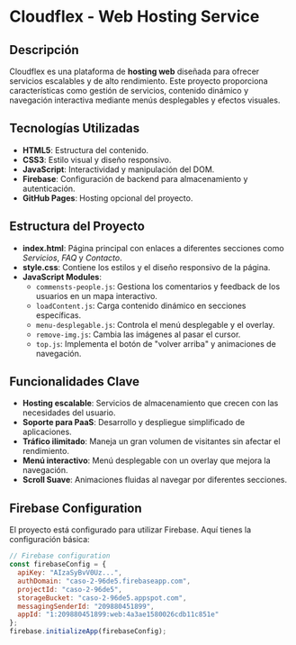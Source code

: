 # Cloudflex - Web Hosting Service

## Descripción
Cloudflex es una plataforma de **hosting web** diseñada para ofrecer servicios escalables y de alto rendimiento. Este proyecto proporciona características como gestión de servicios, contenido dinámico y navegación interactiva mediante menús desplegables y efectos visuales.

## Tecnologías Utilizadas
- **HTML5**: Estructura del contenido.
- **CSS3**: Estilo visual y diseño responsivo.
- **JavaScript**: Interactividad y manipulación del DOM.
- **Firebase**: Configuración de backend para almacenamiento y autenticación.
- **GitHub Pages**: Hosting opcional del proyecto.

## Estructura del Proyecto
- **index.html**: Página principal con enlaces a diferentes secciones como *Servicios*, *FAQ* y *Contacto*.
- **style.css**: Contiene los estilos y el diseño responsivo de la página.
- **JavaScript Modules**:
  - `commensts-people.js`: Gestiona los comentarios y feedback de los usuarios en un mapa interactivo.
  - `loadContent.js`: Carga contenido dinámico en secciones específicas.
  - `menu-desplegable.js`: Controla el menú desplegable y el overlay.
  - `remove-img.js`: Cambia las imágenes al pasar el cursor.
  - `top.js`: Implementa el botón de "volver arriba" y animaciones de navegación.

## Funcionalidades Clave
- **Hosting escalable**: Servicios de almacenamiento que crecen con las necesidades del usuario.
- **Soporte para PaaS**: Desarrollo y despliegue simplificado de aplicaciones.
- **Tráfico ilimitado**: Maneja un gran volumen de visitantes sin afectar el rendimiento.
- **Menú interactivo**: Menú desplegable con un overlay que mejora la navegación.
- **Scroll Suave**: Animaciones fluidas al navegar por diferentes secciones.

## Firebase Configuration
El proyecto está configurado para utilizar Firebase. Aquí tienes la configuración básica:

```javascript
// Firebase configuration
const firebaseConfig = {
  apiKey: "AIzaSyBvV0Uz...",
  authDomain: "caso-2-96de5.firebaseapp.com",
  projectId: "caso-2-96de5",
  storageBucket: "caso-2-96de5.appspot.com",
  messagingSenderId: "209880451899",
  appId: "1:209880451899:web:4a3ae1580026cdb11c851e"
};
firebase.initializeApp(firebaseConfig);
